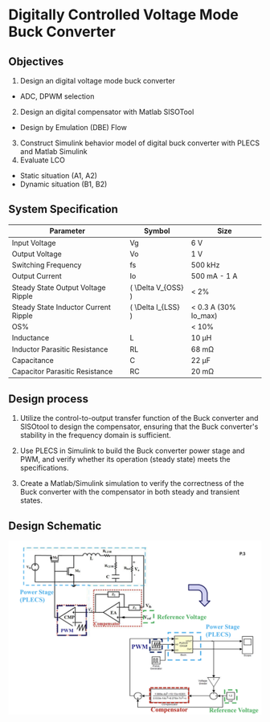 # Digitally Controlled Voltage Mode Buck Converter

## Objectives
1. Design an digital voltage mode buck converter
- ADC, DPWM selection
2. Design an digital compensator with Matlab SISOTool
- Design by Emulation (DBE) Flow
3. Construct Simulink behavior model of digital buck converter with PLECS and Matlab Simulink
4. Evaluate LCO
- Static situation (A1, A2)
- Dynamic situation (B1, B2)

## System Specification
| Parameter                         | Symbol                  | Size                  |
|-----------------------------------|-------------------------|-----------------------|
| Input Voltage                     |  Vg                    | 6 V                   |
| Output Voltage                    |  Vo                     | 1 V                   |
| Switching Frequency               |  fs                    | 500 kHz               |
| Output Current                    |  Io                     | 500 mA - 1 A          |
| Steady State Output Voltage Ripple| \( \Delta V_{OSS} \)    | < 2%                  |
| Steady State Inductor Current Ripple | \( \Delta I_{LSS} \) | < 0.3 A (30% Io_max) |
| OS%                               |                        | < 10%                 |
| Inductance                        | L              | 10 µH                 |
| Inductor Parasitic Resistance     | RL              | 68 mΩ                 |
| Capacitance                       | C               | 22 µF                 |
| Capacitor Parasitic Resistance    | RC              | 20 mΩ                 |

## Design process
1. Utilize the control-to-output transfer function of the Buck converter and SISOtool to design the compensator, ensuring that the Buck converter's stability in the frequency domain is sufficient.

2. Use PLECS in Simulink to build the Buck converter power stage and PWM, and verify whether its operation (steady state) meets the specifications.

3. Create a Matlab/Simulink simulation to verify the correctness of the Buck converter with the compensator in both steady and transient states.
## Design Schematic

![design_schematic](../image/design_schematic.png)
